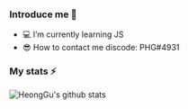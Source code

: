 ### Introduce me 👋

- 💻  I’m currently learning JS  
- 😎  How to contact me discode: PHG#4931

### My stats ⚡
![HeongGu's github stats](https://github-readme-stats.vercel.app/api?username=HyeongGu&show_icons=true&theme=solarized-light)

